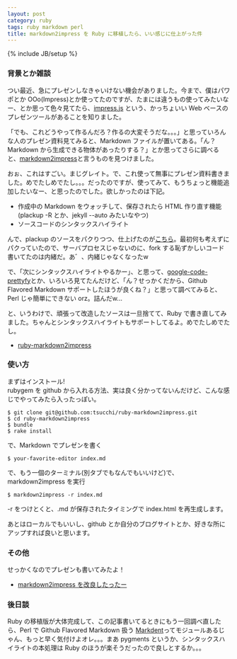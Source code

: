 ```yaml
---
layout: post
category: ruby
tags: ruby markdown perl
title: markdown2impress を Ruby に移植したら、いい感じに仕上がった件
---
```

{% include JB/setup %}

### 背景とか雑談
つい最近、急にプレゼンしなきゃいけない機会がありました。今まで、僕はパワポとか OOo(Impress)とか使ってたのですが、たまには違うもの使ってみたいなー、とか思って色々見てたら、[impress.js](http://bartaz.github.io/impress.js/#/bored) という、かっちょいい Web ベースのプレゼンツールがあることを知りました。

「でも、これどうやって作るんだろ？作るの大変そうだな。。。」と思っていろんな人のプレゼン資料見てみると、Markdown ファイルが置いてある。「ん？Markdown から生成できる物体があったりする？」とか思ってさらに調べると、[markdown2impress](https://github.com/yoshiki/markdown2impress)と言うものを見つけました。

おぉ、これはすごい。まじグレイト。で、これ使って無事にプレゼン資料書きました。めでたしめでたし。。。だったのですが、使ってみて、もうちょっと機能追加したいなー、と思ったのでした。欲しかったのは下記。

+ 作成中の Markdown をウォッチして、保存されたら HTML 作り直す機能(plackup -R とか、jekyll --auto みたいなやつ)
+ ソースコードのシンタックスハイライト

んで、plackup のソースをパクりつつ、仕上げたのが[こちら](https://github.com/tsucchi/markdown2impress)。最初何も考えずにパクっていたので、サーバプロセスじゃないのに、fork する恥ずかしいコード書いてたのは内緒だ。あ゛、内緒じゃなくなったw

で、「次にシンタックスハイライトやるかー」、と思って、[google-code-prettyfy](https://code.google.com/p/google-code-prettify/)とか、いろいろ見てたんだけど、「ん？せっかくだから、Github Flavored Markdown サポートしたほうが良くね？」と思って調べてみると、Perl じゃ簡単にできない orz。詰んだw...

と、いうわけで、頑張って改造したソースは一旦捨てて、Ruby で書き直してみました。ちゃんとシンタックスハイライトもサポートしてるよ。めでたしめでたし。

- [ruby-markdown2impress](https://github.com/tsucchi/ruby-markdown2impress)

### 使い方

まずはインストール!  
rubygem を github から入れる方法、実は良く分かってないんだけど、こんな感じでやってみたら入ったっぽい。

```
$ git clone git@github.com:tsucchi/ruby-markdown2impress.git
$ cd ruby-markdown2impress
$ bundle
$ rake install
```

で、Markdown でプレゼンを書く

```
$ your-favorite-editor index.md
```

で、もう一個のターミナル(別タブでもなんでもいいけど)で、markdown2impress を実行

```
$ markdown2impress -r index.md
```

-r をつけとくと、.md が保存されたタイミングで index.html を再生成します。

あとはローカルでもいいし、github とか自分のブログサイトとか、好きな所にアップすれば良いと思います。

### その他
せっかくなのでプレゼンも書いてみたよ！

- [markdown2impress を改良したったー](/slides/markdown2impress/index.html)

### 後日談
Ruby の移植版が大体完成して、この記事書いてるときにもう一回調べ直したら、Perl で Github Flavored Markdown 扱う [Markdent](http://search.cpan.org/dist/Markdent/lib/Markdent.pm)ってモジュールあるじゃん、もっと早く気付けよオレ。。。まあ pygments というか、シンタックスハイライトの本処理は Ruby のほうが楽そうだったので良しとするか。。。
